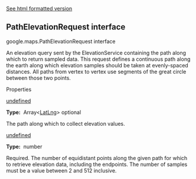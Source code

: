 [See html formatted version](https://huasofoundries.github.io/google-maps-documentation/PathElevationRequest.html)

PathElevationRequest interface
------------------------------

google.maps.PathElevationRequest interface

An elevation query sent by the ElevationService containing the path along which to return sampled data. This request defines a continuous path along the earth along which elevation samples should be taken at evenly-spaced distances. All paths from vertex to vertex use segments of the great circle between those two points.

Properties

[undefined](#PathElevationRequest.path)

**Type:**  Array<[LatLng](/maps/documentation/javascript/reference/3.40/coordinates#LatLng)\> optional

The path along which to collect elevation values.

[undefined](#PathElevationRequest.samples)

**Type:**  number

Required. The number of equidistant points along the given path for which to retrieve elevation data, including the endpoints. The number of samples must be a value between 2 and 512 inclusive.